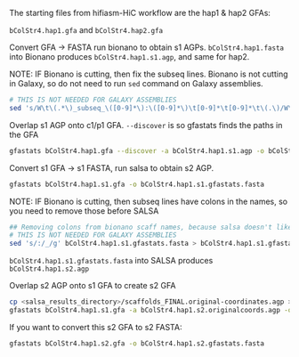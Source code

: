 The starting files from hifiasm-HiC workflow are the hap1 & hap2 GFAs:

`bColStr4.hap1.gfa` and `bColStr4.hap2.gfa`

Convert GFA -> FASTA run bionano to obtain s1 AGPs. `bColStr4.hap1.fasta` into Bionano produces `bColStr4.hap1.s1.agp`, and same for hap2.

NOTE: IF Bionano is cutting, then fix the subseq lines. Bionano is not cutting in Galaxy, so do not need to run `sed` command on Galaxy assemblies.
````bash
# THIS IS NOT NEEDED FOR GALAXY ASSEMBLIES
sed 's/W\t\(.*\)_subseq_\([0-9]*\):\([0-9]*\)\t[0-9]*\t[0-9]*\t\(.\)/W\t\1\t\2\t\3\t\4/g' bTaeGut2_hap1_s1.agp > bTaeGut2_hap1_s1.edit.agp
````

Overlap s1 AGP onto c1/p1 GFA. `--discover` is so gfastats finds the paths in the GFA
````bash
gfastats bColStr4.hap1.gfa --discover -a bColStr4.hap1.s1.agp -o bColStr4.hap1.s1.gfa
````

Convert s1 GFA -> s1 FASTA, run salsa to obtain s2 AGP.
````bash
gfastats bColStr4.hap1.s1.gfa -o bColStr4.hap1.s1.gfastats.fasta
````
NOTE: IF Bionano is cutting, then subseq lines have colons in the names, so you need to remove those before SALSA
````bash
## Removing colons from bionano scaff names, because salsa doesn't like it
# THIS IS NOT NEEDED FOR GALAXY ASSEMBLIES
sed 's/:/_/g' bColStr4.hap1.s1.gfastats.fasta > bColStr4.hap1.s1.gfastats.nocolon.fasta
````

`bColStr4.hap1.s1.gfastats.fasta` into SALSA produces `bColStr4.hap1.s2.agp`

Overlap s2 AGP onto s1 GFA to create s2 GFA
````bash
cp <salsa_results_directory>/scaffolds_FINAL.original-coordinates.agp > ./bColStr4.hap1.s2.originalcoords.agp
gfastats bColStr4.hap1.s1.gfa -a bColStr4.hap1.s2.originalcoords.agp -o bColStr4.hap1.s2.gfa
````
If you want to convert this s2 GFA to s2 FASTA:
````bash
gfastats bColStr4.hap1.s2.gfa -o bColStr4.hap1.s2.gfastats.fasta
````
